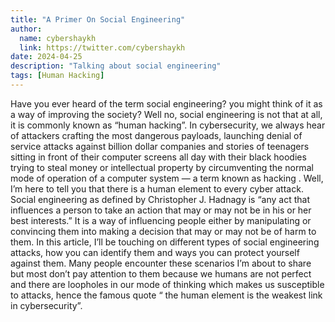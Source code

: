 ```yaml
---
title: "A Primer On Social Engineering"
author:
  name: cybershaykh
  link: https://twitter.com/cybershaykh
date: 2024-04-25
description: "Talking about social engineering"
tags: [Human Hacking]
---
```


Have you ever heard of the term social engineering? you might think of it as a way of improving the society? Well no, social engineering is not that at all, it is commonly known as “human hacking”. In cybersecurity, we always hear of attackers crafting the most dangerous payloads, launching denial of service attacks against billion dollar companies and stories of teenagers sitting in front of their computer screens all day with their black hoodies trying to steal money or intellectual property by circumventing the normal mode of operation of a computer system — a term known as hacking . Well, I’m here to tell you that there is a human element to every cyber attack. Social engineering as defined by Christopher J. Hadnagy is “any act that influences a person to take an action that may or may not be in his or her best interests.” It is a way of influencing people either by manipulating or convincing them into making a decision that may or may not be of harm to them. In this article, I’ll be touching on different types of social engineering attacks, how you can identify them and ways you can protect yourself against them. Many people encounter these scenarios I’m about to share but most don’t pay attention to them because we humans are not perfect and there are loopholes in our mode of thinking which makes us susceptible to attacks, hence the famous quote “ the human element is the weakest link in cybersecurity”.

